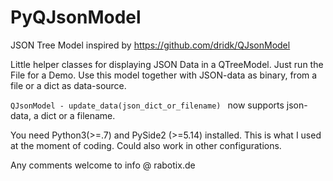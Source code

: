 # PyQJsonModel
JSON Tree Model inspired by https://github.com/dridk/QJsonModel


Little helper classes for displaying JSON Data in a QTreeModel. Just run the File for a Demo. Use this model together with JSON-data as binary, from a file or a dict as data-source.

`QJsonModel - update_data(json_dict_or_filename)
` now supports json-data, a dict or a filename.

You need Python3(>=.7) and PySide2 (>=5.14) installed. This is what I used at the moment of coding. Could also work in other configurations.

Any comments welcome to info @ rabotix.de
